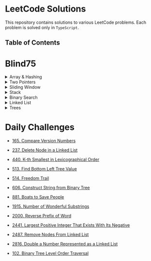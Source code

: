# LeetCode Solutions

This repository contains solutions to various LeetCode problems. Each problem is solved only in `TypeScript`.

## Table of Contents

# Blind75

<details>

<summary> Array & Hashing </summary>

- [1. Two sum](./LeetCode%20Backup/Problems/Blind%2075/Arrays%20%26%20Hashing/1.%20Two%20Sum.md)

- [49. Group Anagrams](./LeetCode%20Backup/Problems/Blind%2075/Arrays%20%26%20Hashing/49.%20Group%20Anagrams.md)
- [347. Top K Frequent Elements](./LeetCode%20Backup/Problems/Blind%2075/Arrays%20%26%20Hashing/347.%20Top%20K%20Frequent%20Elements.md)
- [128. Longest Consecutive Sequence](./LeetCode%20Backup/Problems//Blind%2075/Arrays%20%26%20Hashing/128.%20Longest%20Consecutive%20Sequence.md)
- [217. Contains Duplicate](./LeetCode%20Backup/Problems/Blind%2075/Arrays%20%26%20Hashing/217.%20Contains%20Duplicate.md)
- [238. Product of Array Except Self](./LeetCode%20Backup/Problems/Blind%2075/Arrays%20%26%20Hashing/238.%20Product%20of%20Array%20Except%20Self.md)
- [242. Valid Anagram](./LeetCode%20Backup/Problems/Blind%2075/Arrays%20%26%20Hashing/242.%20Valid%20Anagram.md)
</details>

<details>
<summary> Two Pointers </summary>

- [11. Container With Most Water](./LeetCode%20Backup/Problems/Blind%2075/Two%20Pointers/11.%20Container%20With%20Most%20Water.md)

- [15. 3Sum](./LeetCode%20Backup/Problems/Blind%2075/Two%20Pointers/15.%203Sum.md)
- [125. Valid Palindrome](./LeetCode%20Backup/Problems/Blind%2075/Two%20Pointers/125.%20Valid%20Palindrome.md)

</details>

<details>
<summary> Sliding Window </summary>

- [3. Longest Substring Without Repeating Characters](./LeetCode%20Backup/Problems/Blind%2075/Sliding%20Window/3.%20Longest%20Substring%20Without%20Repeating%20Characters.md)

- [76. Minimum Window Substring](./LeetCode%20Backup/Problems/Blind%2075/Sliding%20Window/76.%20Minimum%20Window%20Substring.md)
- [121. Best Time to Buy and Sell Stock](./LeetCode%20Backup/Problems/Blind%2075/Sliding%20Window/121.%20Best%20Time%20to%20Buy%20and%20Sell%20Stock.md)
- [424. Longest Repeating Character Replacement](./LeetCode%20Backup/Problems/Blind%2075/Sliding%20Window/424.%20Longest%20Repeating%20Character%20Replacement.md)

</details>

<details>
<summary> Stack </summary>

- [20. Valid Parentheses](./LeetCode%20Backup/Problems/Blind%2075/Stack/20.%20Valid%20Parentheses.md)

</details>

<details>
<summary> Binary Search </summary>

- [33. Search in Rotated Sorted Array](./LeetCode%20Backup/Problems/Blind%2075/Binary%20Search/33.%20Search%20in%20Rotated%20Sorted%20Array.md)

- [153. Find Minimum in Rotated Sorted Array](./LeetCode%20Backup/Problems/Blind%2075/Binary%20Search/153.%20Find%20Minimum%20in%20Rotated%20Sorted%20Array.md)

</details>

<details>
<summary> Linked List </summary>

- [19. Remove Nth Node From End of List](./LeetCode%20Backup/Problems/Blind%2075/Linked%20List/19.%20Remove%20Nth%20Node%20From%20End%20of%20List.md)

- [21. Merge Two Sorted Lists](./LeetCode%20Backup/Problems/Blind%2075/Linked%20List/21.%20Merge%20Two%20Sorted%20Lists.md)
- [23. Merge k Sorted Lists](./LeetCode%20Backup/Problems/Blind%2075/Linked%20List/23.%20Merge%20k%20Sorted%20Lists.md)
- [141. Linked List Cycle](./LeetCode%20Backup/Problems/Blind%2075/Linked%20List/141.%20Linked%20List%20Cycle.md)
- [143. Reorder List](./LeetCode%20Backup/Problems/Blind%2075/Linked%20List/143.%20Reorder%20List.md)
- [206. Reverse Linked List](./LeetCode%20Backup/Problems/Blind%2075/Linked%20List/206.%20Reverse%20Linked%20List.md)


</details>

<details>
<summary> Trees </summary>

- [100. Same Tree](./LeetCode%20Backup/Problems/Blind%2075/Trees/100.%20Same%20Tree.md)
- [104. Maximum Depth of Binary Tree](./LeetCode%20Backup/Problems/Blind%2075/Trees/104.%20Maximum%20Depth%20of%20Binary%20Tree.md)
- [226. Invert Binary Tree](./LeetCode%20Backup/Problems/Blind%2075/Trees/226.%20Invert%20Binary%20Tree.md)
- [235. Lowest Common Ancestor of a Binary Search Tree](./LeetCode%20Backup/Problems/Blind%2075/Trees/235.%20Lowest%20Common%20Ancestor%20of%20a%20Binary%20Search%20Tree.md)
- [572. Subtree of Another Tree](./LeetCode%20Backup/Problems/Blind%2075/Trees/572.%20Subtree%20of%20Another%20Tree.md)


</details>


# Daily Challenges

- [165. Compare Version Numbers](./LeetCode%20Backup/Problems/Daily%20Challenges/165.%20Compare%20Version%20Numbers.md)
  
- [237. Delete Node in a Linked List](./LeetCode%20Backup/Problems/Daily%20Challenges/237.%20Delete%20Node%20in%20a%20Linked%20List.md)
- [440. K-th Smallest in Lexicographical Order](./LeetCode%20Backup/Problems/Daily%20Challenges/440.%20K-th%20Smallest%20in%20Lexicographical%20Order.md)
- [513. Find Bottom Left Tree Value](./LeetCode%20Backup/Problems/Daily%20Challenges/513.%20Find%20Bottom%20Left%20Tree%20Value.md)
- [514. Freedom Trail](./LeetCode%20Backup/Problems/Daily%20Challenges/514.%20Freedom%20Trail.md)
- [606. Construct String from Binary Tree](./LeetCode%20Backup/Problems/Daily%20Challenges/606.%20Construct%20String%20from%20Binary%20Tree.md)
- [881. Boats to Save People](./LeetCode%20Backup/Problems/Daily%20Challenges/881.%20Boats%20to%20Save%20People.md)
- [1915. Number of Wonderful Substrings](./LeetCode%20Backup/Problems/Daily%20Challenges/1915.%20Number%20of%20Wonderful%20Substrings.md)
- [2000. Reverse Prefix of Word](./LeetCode%20Backup/Problems/Daily%20Challenges/2000.%20Reverse%20Prefix%20of%20Word.md)
- [2441. Largest Positive Integer That Exists With Its Negative](./LeetCode%20Backup/Problems/Daily%20Challenges/2441.%20Largest%20Positive%20Integer%20That%20Exists%20With%20Its%20Negative.md)
- [2487. Remove Nodes From Linked List](./LeetCode%20Backup/Problems/Daily%20Challenges/2487.%20Remove%20Nodes%20From%20Linked%20List.md)
- [2816. Double a Number Represented as a Linked List](./LeetCode%20Backup/Problems/Daily%20Challenges/2816.%20Double%20a%20Number%20Represented%20as%20a%20Linked%20List.md)
- [102. Binary Tree Level Order Traversal](./LeetCode%20Backup/Problems/Daily%20Challenges/102.%20Binary%20Tree%20Level%20Order%20Traversal.md)

<!-- ## Contributing

Contributions are welcome! Feel free to submit a pull request with your solutions to add them to this repository. -->